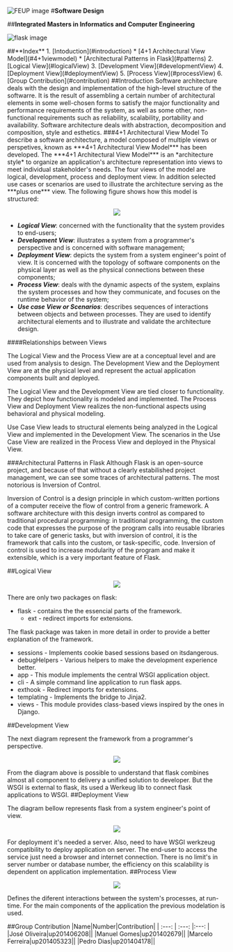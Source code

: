 ![FEUP image](https://sigarra.up.pt/feup/pt/WEB_GESSI_DOCS.download_file?p_name=F-370784536/logo_cores_oficiais.jpg)
#**Software Design**

##**Integrated Masters in Informatics and Computer Engineering**

![flask image](http://flask.pocoo.org/static/logo/flask.png)

<a name="index"/>
##**Index**
1. [Intoduction](#introduction)
  * [4+1 Architectural  View Model](#4+1viewmodel)
  * [Architectural Patterns in Flask](#patterns)
2. [Logical View](#logicalView)
3. [Development View](#developmentView)
4. [Deployment View](#deploymentView)
5. [Process View](#processView)
6. [Group Contribution](#contribution)

<a name="introduction"/>
##Introduction
  Software architecture deals with the design and implementation of the high-level structure of the softwarre. It is the result of assembling a certain number of architectural elements in some well-chosen forms to satisfy the major functionality and performance requirements of the system, as well as some other, non-functional requirements such as reliability, scalability, portability and availability. Software architecture deals with abstraction, decomposition and composition, style and esthetics.

<a name="4+1viewmodel"/>
###4+1 Architectural View Model 
  To describe a software architecture, a model composed of multiple views or perspetives, known as ***4+1 Architectural View Model*** has been developed. The ***4+1 Architectural View Model*** is an *architecture style* to organize an application's architecture representation into views to meet individual stakeholder's needs. The four views of the model are logical, development, process and deployment view. In addition selected use cases or scenarios are used to illustrate the architecture serving as the ***plus one*** view.  
  The following figure shows how this model is structured:
  
  <p align="center">
    <img src="https://github.com/rodavoce/flask/blob/development/esof/res/model.png">
  </p>
  
* ***Logical View***: concerned with the functionality that the system provides to end-users; 
* ***Development View***: illustrates a system from a programmer's perspective and is concerned with software management;
* ***Deployment View***: depicts the system from a system engineer's point of view. It is concerned with the topology of software components on the physical layer as well as the physical connections between these components;
* ***Process View***: deals with the dynamic aspects of the system, explains the system processes and how they communicate, and focuses on the runtime behavior of the system;
* ***Use case View or Scenarios***: describes sequences of interactions between objects and between processes. They are used to identify architectural elements and to illustrate and validate the architecture design.
  
####Relationships between Views

  The Logical View and the Process View are at a conceptual level and are used from analysis to design. The Development View and the Deployment View are at the physical level and represent the actual application components built and deployed.


The Logical View and the Development View are tied closer to functionality. They depict how functionality is modeled and implemented. The Process View and Deployment View realizes the non-functional aspects using behavioral and physical modeling.


Use Case View leads to structural elements being analyzed in the Logical View and implemented in the Development View. The scenarios in the Use Case View are realized in the Process View and deployed in the Physical View.

<a name="patterns"/>
###Architectural Patterns in Flask
Although Flask is an open-source project, and because of that without a clearly estabilished project management, we can see some traces of architectural patterns. The most notorious is Inversion of Control.

Inversion of Control is a design principle in which custom-written portions of a computer receive the flow of control from a generic framework. A software architecture with this design inverts control as compared to traditional procedural programming: in traditional programming, the custom code that expresses the purpose of the program calls into reusable libraries to take care of generic tasks, but with inversion of control, it is the framework that calls into the custom, or task-specific, code.
Inversion of control is used to increase modularity of the program and make it extensible, which is a very important feature of Flask.

<a name="logicalView"/>
##Logical View
  <p align="center">
    <img src="https://github.com/rodavoce/flask/blob/development/esof/res/logicalView.PNG">
  </p>
  
There are only two packages on flask:

 * flask - contains the the essencial parts of the framework.
	* ext -  redirect imports for extensions.

The flask package  was taken in more detail in order to provide a better explanation of the framework.

 * sessions - Implements cookie based sessions based on itsdangerous.
 * debugHelpers - Various helpers to make the development experience better.
 * app -  This module implements the central WSGI application object.
 * cli - A simple command line application to run flask apps.
 * exthook -  Redirect imports for extensions.
 * templating - Implements the bridge to Jinja2.
 * views - This module provides class-based views inspired by the ones in Django.  

<a name="developmentView"/>
##Development View

The next diagram represent the  framework from a programmer's perspective.

  <p align="center">
    <img src="https://github.com/rodavoce/flask/blob/development/esof/res/Development Model.png">
  </p>
From the diagram above is possible to understand that flask  combines almost all component to delivery a unified solution to developer.
But the WSGI is external  to flask, its used a Werkeug lib to connect flask applications to WSGI.

<a name="deploymentView"/>
##Deployment View

The diagram bellow represents flask from a system engineer's point of view.

  <p align="center">
    <img src="https://github.com/rodavoce/flask/blob/development/esof/res/Deployment Model.png">
  </p>
For deployment it's needed a server. Also, need to have WSGI werkzeug  compatibility  to deploy application on server.
 The end-user to access the service just need a browser and internet connection.
 There is no limit's in server number or database number, the efficiency on this scalability is dependent on application implementation.
 
<a name="processView"/>
##Process View
<p align="center">
    <img src="https://raw.githubusercontent.com/rodavoce/flask/master/esof/res/process_view.png">
  </p>
  
  Defines the diferent interactions between the system's processes, at run-time. For the main components of the application the previous modelation is used.

<a name="contribution"/>
##Group Contribution
|Name|Number|Contribution|
| :---: | :---: |:---: |
|José Oliveira|up201406208||
|Manuel Gomes|up201402679||
|Marcelo Ferreira|up201405323||
|Pedro Dias|up201404178||

